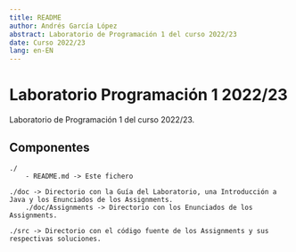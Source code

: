 ```yaml
---
title: README
author: Andrés García López
abstract: Laboratorio de Programación 1 del curso 2022/23
date: Curso 2022/23
lang: en-EN
---
```


# Laboratorio Programación 1 2022/23
Laboratorio de Programación 1 del curso 2022/23.

Componentes
-----------
    ./  
        - README.md -> Este fichero

    ./doc -> Directorio con la Guía del Laboratorio, una Introducción a Java y los Enunciados de los Assignments.
        ./doc/Assignments -> Directorio con los Enunciados de los Assignments.

    ./src -> Directorio con el código fuente de los Assignments y sus respectivas soluciones.

